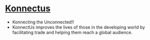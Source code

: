 
# <a href="http://www.konnectus.io/">Konnectus</a>
 - Konnecting the Unconnected!!
 - KonnectUs improves the lives of those in the developing world by facilitating trade and helping them reach a global audience.




 
 

